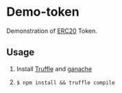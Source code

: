 # Demo-token

Demonstration of [ERC20](https://en.wikipedia.org/wiki/ERC-20) Token.

## Usage
1. Install [Truffle](https://www.trufflesuite.com/truffle) and [ganache](https://www.trufflesuite.com/ganache)

2. ```$ npm install && truffle compile```
